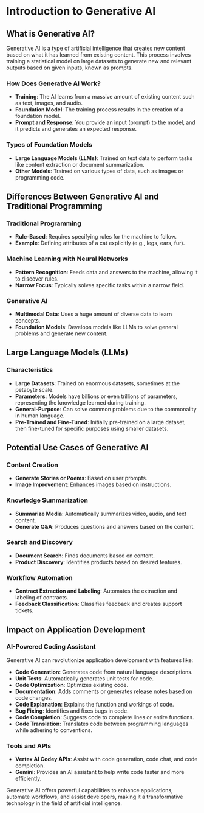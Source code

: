 # Introduction to Generative AI

## What is Generative AI?
Generative AI is a type of artificial intelligence that creates new content based on what it has learned from existing content. This process involves training a statistical model on large datasets to generate new and relevant outputs based on given inputs, known as prompts.

### How Does Generative AI Work?
- **Training**: The AI learns from a massive amount of existing content such as text, images, and audio.
- **Foundation Model**: The training process results in the creation of a foundation model.
- **Prompt and Response**: You provide an input (prompt) to the model, and it predicts and generates an expected response.

### Types of Foundation Models
- **Large Language Models (LLMs)**: Trained on text data to perform tasks like content extraction or document summarization.
- **Other Models**: Trained on various types of data, such as images or programming code.

## Differences Between Generative AI and Traditional Programming

### Traditional Programming
- **Rule-Based**: Requires specifying rules for the machine to follow.
- **Example**: Defining attributes of a cat explicitly (e.g., legs, ears, fur).

### Machine Learning with Neural Networks
- **Pattern Recognition**: Feeds data and answers to the machine, allowing it to discover rules.
- **Narrow Focus**: Typically solves specific tasks within a narrow field.

### Generative AI
- **Multimodal Data**: Uses a huge amount of diverse data to learn concepts.
- **Foundation Models**: Develops models like LLMs to solve general problems and generate new content.

## Large Language Models (LLMs)

### Characteristics
- **Large Datasets**: Trained on enormous datasets, sometimes at the petabyte scale.
- **Parameters**: Models have billions or even trillions of parameters, representing the knowledge learned during training.
- **General-Purpose**: Can solve common problems due to the commonality in human language.
- **Pre-Trained and Fine-Tuned**: Initially pre-trained on a large dataset, then fine-tuned for specific purposes using smaller datasets.

## Potential Use Cases of Generative AI

### Content Creation
- **Generate Stories or Poems**: Based on user prompts.
- **Image Improvement**: Enhances images based on instructions.

### Knowledge Summarization
- **Summarize Media**: Automatically summarizes video, audio, and text content.
- **Generate Q&A**: Produces questions and answers based on the content.

### Search and Discovery
- **Document Search**: Finds documents based on content.
- **Product Discovery**: Identifies products based on desired features.

### Workflow Automation
- **Contract Extraction and Labeling**: Automates the extraction and labeling of contracts.
- **Feedback Classification**: Classifies feedback and creates support tickets.

## Impact on Application Development

### AI-Powered Coding Assistant
Generative AI can revolutionize application development with features like:
- **Code Generation**: Generates code from natural language descriptions.
- **Unit Tests**: Automatically generates unit tests for code.
- **Code Optimization**: Optimizes existing code.
- **Documentation**: Adds comments or generates release notes based on code changes.
- **Code Explanation**: Explains the function and workings of code.
- **Bug Fixing**: Identifies and fixes bugs in code.
- **Code Completion**: Suggests code to complete lines or entire functions.
- **Code Translation**: Translates code between programming languages while adhering to conventions.

### Tools and APIs
- **Vertex AI Codey APIs**: Assist with code generation, code chat, and code completion.
- **Gemini**: Provides an AI assistant to help write code faster and more efficiently.

Generative AI offers powerful capabilities to enhance applications, automate workflows, and assist developers, making it a transformative technology in the field of artificial intelligence.